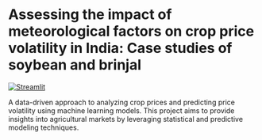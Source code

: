 # Assessing the impact of meteorological factors on crop price volatility in India: Case studies of soybean and brinjal

[![Streamlit](https://static.streamlit.io/badges/streamlit_badge_black_white.svg)](https://crop-price-analysis.streamlit.app/)

A data-driven approach to analyzing crop prices and predicting price volatility using machine learning models. This project aims to provide insights into agricultural markets by leveraging statistical and predictive modeling techniques.
